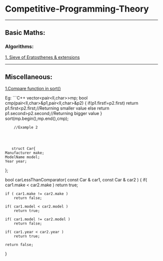 # Competitive-Programming-Theory
---


## Basic Maths:


### Algorithms:
[1. Sieve of Eratosthenes](https://www.geeksforgeeks.org/sieve-of-eratosthenes/)[ & extensions](https://codeforces.com/blog/entry/22229)


----

## Miscellaneous:


[1.Compare function in sort()](https://stackoverflow.com/questions/597532/how-do-you-structure-your-comparison-functions)

Eg:
    ```C++
      vector<pair<ll,char>>mp;
      bool cmp(pair<ll,char>&p1,pair<ll,char>&p2)
                {
                      if(p1.first!=p2.first)
                      return p1.first<p2.first;//Returning smaller value
                      else
                      return p1.second>p2.second;//Returning bigger value
                }
        sort(mp.begin(),mp.end(),cmp);
        
        
        
        //Example 2

       
   
  
       struct Car{
    Manufacturer make;
    ModelName model;
    Year year;
   };

bool carLessThanComparator( const Car & car1, const Car & car2 ) {
    if( car1.make < car2.make )
        return true;

    if ( car1.make != car2.make )
        return false;

    if( car1.model < car2.model )
        return true;

    if( car1.model != car2.model )
        return false;

    if( car1.year < car2.year )
        return true;

    return false;
}
    
   
    
    
  ```
    
            




      
